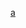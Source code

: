 
[a](https://github.com/1Panel-dev/MaxKB/wiki/%E5%BC%80%E5%8F%91%E7%8E%AF%E5%A2%83%E6%90%AD%E5%BB%BA)
